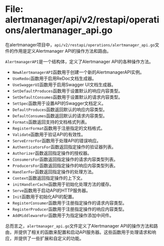 # File: alertmanager/api/v2/restapi/operations/alertmanager_api.go

在alertmanager项目中，`api/v2/restapi/operations/alertmanager_api.go`文件的作用是定义Alertmanager API的操作方法和路由。

`AlertmanagerAPI`是一个结构体，定义了Alertmanager API的各种操作方法。

- `NewAlertmanagerAPI`函数用于创建一个新的AlertmanagerAPI实例。
- `UseRedoc`函数用于启用ReDoc文档生成器。
- `UseSwaggerUI`函数用于启用Swagger UI文档生成器。
- `SetDefaultProduces`函数用于设置默认的响应内容类型。
- `SetDefaultConsumes`函数用于设置默认的请求内容类型。
- `SetSpec`函数用于设置API的Swagger文档定义。
- `DefaultProduces`函数返回默认的响应内容类型。
- `DefaultConsumes`函数返回默认的请求内容类型。
- `Formats`函数返回支持的文档格式列表。
- `RegisterFormat`函数用于注册指定的文档格式。
- `Validate`函数用于验证API的有效性。
- `ServeErrorFor`函数用于处理API的错误响应。
- `AuthenticatorsFor`函数返回指定操作的验证器列表。
- `Authorizer`函数返回指定操作的授权器。
- `ConsumersFor`函数返回指定操作的请求内容类型列表。
- `ProducersFor`函数返回指定操作的响应内容类型列表。
- `HandlerFor`函数返回指定操作的处理方法。
- `Context`函数返回指定操作的上下文。
- `initHandlerCache`函数用于初始化处理方法的缓存。
- `Serve`函数用于启动API的HTTP服务器。
- `Init`函数用于初始化API的配置。
- `RegisterConsumer`函数用于注册指定操作的请求内容类型。
- `RegisterProducer`函数用于注册指定操作的响应内容类型。
- `AddMiddlewareFor`函数用于为指定操作添加中间件。

总而言之，`alertmanager_api.go`文件定义了Alertmanager API的操作方法和路由，并提供了相关的函数来配置和启动API服务器。这些函数用于处理请求和响应，并提供了一些扩展和自定义的功能。

